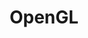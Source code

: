 ---
layout: tag-blog
title: OpenGL
slug: opengl
category: real-time-rendering
menu: false
order: 2
---